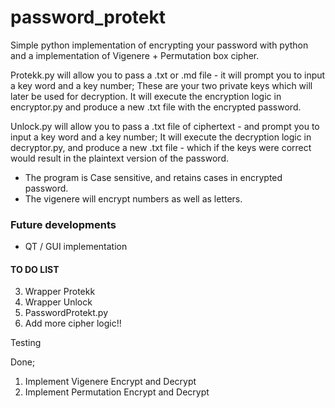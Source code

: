 # password_protekt

Simple python implementation of encrypting your password with python and a implementation of Vigenere + Permutation box cipher.


Protekk.py will allow you to pass a .txt or .md file - it will prompt you to input a key word and a key number;
These are your two private keys which will later be used for decryption.
It will execute the encryption logic in encryptor.py and produce a new .txt file with the encrypted password.

Unlock.py will allow you to pass a .txt file of ciphertext - and prompt you to input a key word and a key number;
It will execute the decryption logic in decryptor.py, and produce a new .txt file - which if the keys were correct would result in the
plaintext version of the password.


- The program is Case sensitive, and retains cases in encrypted password.
- The vigenere will encrypt numbers as well as letters.



### Future developments

- QT / GUI implementation




#### TO DO LIST

3. Wrapper Protekk
4. Wrapper Unlock
5. PasswordProtekt.py
6. Add more cipher logic!!

Testing


Done;
1. Implement Vigenere Encrypt and Decrypt
2. Implement Permutation Encrypt and Decrypt


